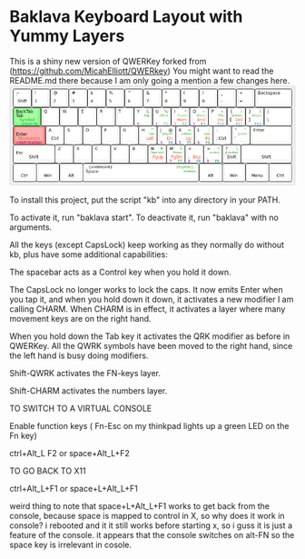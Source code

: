 # Baklava Keyboard Layout with Yummy Layers

This is a shiny new version of QWERKey forked from (https://github.com/MicahElliott/QWERkey)
You might want to read the README.md there because I am only going a mention a few changes here.
![keymap diagram](https://github.com/jganong/QWERkey/blob/master/keyboard-layout.png)

To install this project, put the script "kb" into any directory in your PATH.

To activate it, run "baklava start".  To deactivate it, run "baklava" with no arguments.

All the keys (except CapsLock) keep working as they normally do without kb,
plus have some additional capabilities:

The spacebar acts as a Control key when you hold it down.

The CapsLock no longer works to lock the caps. It now emits Enter when you tap it, and when 
you hold down it down, it activates a new modifier I am calling CHARM.
When CHARM is in effect, it activates a layer where many movement keys are on the right hand.

When you hold down the Tab key it activates the QRK modifier as before in QWERKey.
All the QWRK symbols have been moved to the right hand, since the left hand is busy doing modifiers.

Shift-QWRK activates the FN-keys layer.

Shift-CHARM activates the numbers layer.

TO SWITCH TO A VIRTUAL CONSOLE

Enable function keys ( Fn-Esc on my thinkpad lights up a green LED on the Fn
key)

ctrl+Alt_L F2      or     space+Alt_L+F2

TO GO BACK TO X11

ctrl+Alt_L+F1      or     space+L+Alt_L+F1

weird thing to note that space+L+Alt_L+F1 works to
get back from the console, because space is mapped
to control in X, so why does it work in console?
i rebooted and it it still works before starting x,
so i guss it is just a feature of the console.
it appears that the console switches on alt-FN so the space key is irrelevant in cosole.


